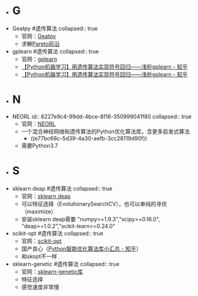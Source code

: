- # G
- Geatpy #遗传算法
  collapsed:: true
	- 官网：[Geatpy](http://geatpy.com/)
	- 求解[Pareto前沿](http://geatpy.com/index.php/2019/07/28/%E7%AC%AC%E4%B8%83%E7%AB%A0%EF%BC%9A%E5%A4%9A%E7%9B%AE%E6%A0%87%E4%BC%98%E5%8C%96/)
- gplearn #遗传算法
  collapsed:: true
	- 官网：[gplearn](https://gplearn.readthedocs.io/en/stable/installation.html)
	- [【Python机器学习】用遗传算法实现符号回归——浅析gplearn - 知乎](https://zhuanlan.zhihu.com/p/31185882)
	- [【Python机器学习】用遗传算法实现符号回归——浅析gplearn - 知乎](https://zhuanlan.zhihu.com/p/31185882)
- # N
- NEORL
  id:: 6227e9c4-99dd-4bce-8f16-350999041f80
  collapsed:: true
	- 官网：[NEORL](https://neorl.readthedocs.io/en/latest/index.html)
	- 一个混合神经网络和遗传算法的Python优化算法库，含更多启发式算法
		- ((e77bc68c-5d39-4a30-aefb-3cc28119d90f))
	- 需要Python3.7
- # S
- sklearn deap #遗传算法
  collapsed:: true
	- 官网：[sklearn deap](https://github.com/rsteca/sklearn-deap)
	- 可以特征选择（EvolutionarySearchCV），也可以单纯的寻优（maximize）
	- 安装sklearn deap需要 "numpy>=1.9.3","scipy>=0.16.0", "deap>=1.0.2","scikit-learn>=0.24.0"
- scikit-opt #遗传算法
  collapsed:: true
	- 官网：[scikit-opt](https://scikit-opt.github.io/scikit-opt/#/zh/)
	- 国产良心（[Python智能优化算法库小汇总 - 知乎](https://zhuanlan.zhihu.com/p/181588957)）
	- 和skopt不一样
- sklearn-genetic #遗传算法
  collapsed:: true
	- 官网：[sklearn-genetic库](https://github.com/sk1010k/sklearn-genetic)
	- 特征选择
	- 感觉速度非常慢